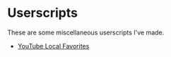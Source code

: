 # Userscripts

These are some miscellaneous userscripts I've made.

* [YouTube Local Favorites](https://gitlab.com/integers/youtube-local-favorites)

